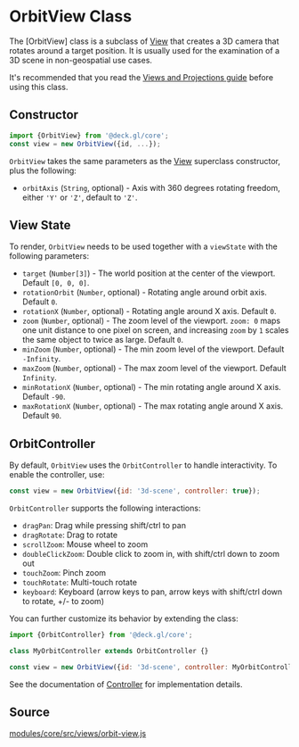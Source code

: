 # OrbitView Class

The [OrbitView] class is a subclass of [View](/docs/api-reference/view.md) that creates a 3D camera that rotates around a target position. It is usually used for the examination of a 3D scene in non-geospatial use cases.

It's recommended that you read the [Views and Projections guide](/docs/developer-guide/views.md) before using this class.


## Constructor

```js
import {OrbitView} from '@deck.gl/core';
const view = new OrbitView({id, ...});
```

`OrbitView` takes the same parameters as the [View](/docs/api-reference/view.md) superclass constructor, plus the following:

* `orbitAxis` (`String`, optional) - Axis with 360 degrees rotating freedom, either `'Y'` or `'Z'`, default to `'Z'`.


## View State

To render, `OrbitView` needs to be used together with a `viewState` with the following parameters:

* `target` (`Number[3]`) - The world position at the center of the viewport. Default `[0, 0, 0]`.
* `rotationOrbit` (`Number`, optional) - Rotating angle around orbit axis. Default `0`.
* `rotationX` (`Number`, optional) - Rotating angle around X axis. Default `0`.
* `zoom` (`Number`, optional) - The zoom level of the viewport. `zoom: 0` maps one unit distance to one pixel on screen, and increasing `zoom` by `1` scales the same object to twice as large. Default `0`.
* `minZoom` (`Number`, optional) - The min zoom level of the viewport. Default `-Infinity`.
* `maxZoom` (`Number`, optional) - The max zoom level of the viewport. Default `Infinity`.
* `minRotationX` (`Number`, optional) - The min rotating angle around X axis. Default `-90`.
* `maxRotationX` (`Number`, optional) - The max rotating angle around X axis. Default `90`.


## OrbitController

By default, `OrbitView` uses the `OrbitController` to handle interactivity. To enable the controller, use:

```js
const view = new OrbitView({id: '3d-scene', controller: true});
```

`OrbitController` supports the following interactions:

- `dragPan`: Drag while pressing shift/ctrl to pan
- `dragRotate`: Drag to rotate
- `scrollZoom`: Mouse wheel to zoom
- `doubleClickZoom`: Double click to zoom in, with shift/ctrl down to zoom out
- `touchZoom`: Pinch zoom
- `touchRotate`: Multi-touch rotate
- `keyboard`: Keyboard (arrow keys to pan, arrow keys with shift/ctrl down to rotate, +/- to zoom)

You can further customize its behavior by extending the class:

```js
import {OrbitController} from '@deck.gl/core';

class MyOrbitController extends OrbitController {}

const view = new OrbitView({id: '3d-scene', controller: MyOrbitController});
```

See the documentation of [Controller](/docs/api-reference/controller.md) for implementation details.


## Source

[modules/core/src/views/orbit-view.js](https://github.com/uber/deck.gl/blob/master/modules/core/src/views/orbit-view.js)
